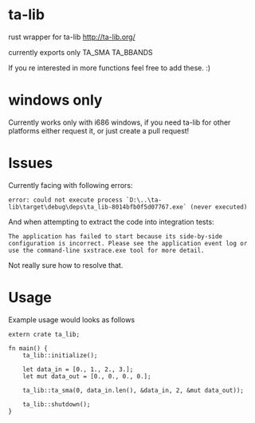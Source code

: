 # ta-lib
rust wrapper for ta-lib http://ta-lib.org/

currently exports only
TA_SMA
TA_BBANDS

If you re interested in more functions feel free to add these. :)

# windows only
Currently works only with i686 windows, if you need ta-lib for other platforms either request it, or just create a pull request!

# Issues
Currently facing with following errors:
```
error: could not execute process `D:\..\ta-lib\target\debug\deps\ta_lib-8014bfb0f5d07767.exe` (never executed)
```

And when attempting to extract the code into integration tests:  
```
The application has failed to start because its side-by-side configuration is incorrect. Please see the application event log or use the command-line sxstrace.exe tool for more detail.
```

Not really sure how to resolve that.

# Usage 
Example usage would looks as follows

```
extern crate ta_lib;

fn main() {
    ta_lib::initialize();
    
    let data_in = [0., 1., 2., 3.];
    let mut data_out = [0., 0., 0., 0.];
    
    ta_lib::ta_sma(0, data_in.len(), &data_in, 2, &mut data_out));
    
    ta_lib::shutdown();
}
```

